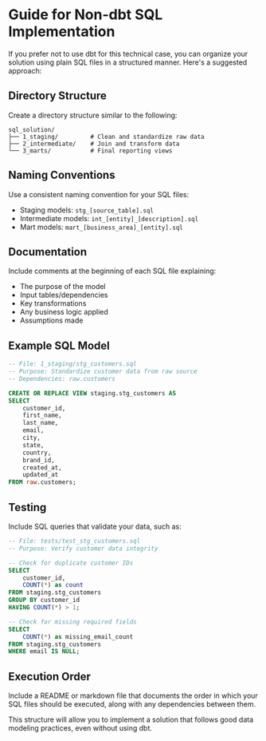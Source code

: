 # Guide for Non-dbt SQL Implementation

If you prefer not to use dbt for this technical case, you can organize your solution using plain SQL files in a structured manner. Here's a suggested approach:

## Directory Structure

Create a directory structure similar to the following:

```
sql_solution/
├── 1_staging/         # Clean and standardize raw data
├── 2_intermediate/    # Join and transform data
└── 3_marts/           # Final reporting views
```

## Naming Conventions

Use a consistent naming convention for your SQL files:

- Staging models: `stg_[source_table].sql`
- Intermediate models: `int_[entity]_[description].sql`
- Mart models: `mart_[business_area]_[entity].sql`

## Documentation

Include comments at the beginning of each SQL file explaining:
- The purpose of the model
- Input tables/dependencies
- Key transformations
- Any business logic applied
- Assumptions made

## Example SQL Model

```sql
-- File: 1_staging/stg_customers.sql
-- Purpose: Standardize customer data from raw source
-- Dependencies: raw.customers

CREATE OR REPLACE VIEW staging.stg_customers AS
SELECT
    customer_id,
    first_name,
    last_name,
    email,
    city,
    state,
    country,
    brand_id,
    created_at,
    updated_at
FROM raw.customers;
```

## Testing

Include SQL queries that validate your data, such as:

```sql
-- File: tests/test_stg_customers.sql
-- Purpose: Verify customer data integrity

-- Check for duplicate customer IDs
SELECT 
    customer_id, 
    COUNT(*) as count
FROM staging.stg_customers
GROUP BY customer_id
HAVING COUNT(*) > 1;

-- Check for missing required fields
SELECT 
    COUNT(*) as missing_email_count
FROM staging.stg_customers
WHERE email IS NULL;
```

## Execution Order

Include a README or markdown file that documents the order in which your SQL files should be executed, along with any dependencies between them.

This structure will allow you to implement a solution that follows good data modeling practices, even without using dbt.
